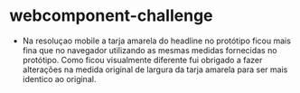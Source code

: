 # webcomponent-challenge

- Na resoluçao mobile a tarja amarela do headline no protótipo ficou mais fina que no navegador utilizando as mesmas medidas fornecidas no protótipo. Como ficou visualmente diferente
fui obrigado a fazer alterações na medida original de largura da tarja amarela para ser mais identico ao original. 
